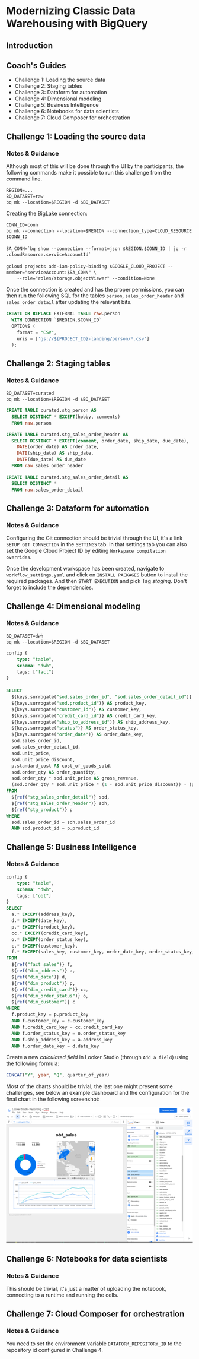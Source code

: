 # Modernizing Classic Data Warehousing with BigQuery

## Introduction

## Coach's Guides

- Challenge 1: Loading the source data
- Challenge 2: Staging tables
- Challenge 3: Dataform for automation
- Challenge 4: Dimensional modeling
- Challenge 5: Business Intelligence
- Challenge 6: Notebooks for data scientists
- Challenge 7: Cloud Composer for orchestration

## Challenge 1: Loading the source data

### Notes & Guidance

Although most of this will be done through the UI by the participants, the following commands make it possible to run this challenge from the command line.

```shell
REGION=...
BQ_DATASET=raw
bq mk --location=$REGION -d $BQ_DATASET
```

Creating the BigLake connection:

```shell
CONN_ID=conn
bq mk --connection --location=$REGION --connection_type=CLOUD_RESOURCE $CONN_ID

SA_CONN=`bq show --connection --format=json $REGION.$CONN_ID | jq -r .cloudResource.serviceAccountId`

gcloud projects add-iam-policy-binding $GOOGLE_CLOUD_PROJECT --member="serviceAccount:$SA_CONN" \
    --role="roles/storage.objectViewer" --condition=None
```

Once the connection is created and has the proper permissions, you can then run the following SQL for the tables `person`, `sales_order_header` and `sales_order_detail` after updating the relevant bits.

```sql
CREATE OR REPLACE EXTERNAL TABLE raw.person
  WITH CONNECTION `$REGION.$CONN_ID`
  OPTIONS (
    format = "CSV",
    uris = ['gs://${PROJECT_ID}-landing/person/*.csv']
  );
```

## Challenge 2: Staging tables

### Notes & Guidance

```shell
BQ_DATASET=curated
bq mk --location=$REGION -d $BQ_DATASET
```

```sql
CREATE TABLE curated.stg_person AS
  SELECT DISTINCT * EXCEPT(hobby, comments)
  FROM raw.person
```

```sql
CREATE TABLE curated.stg_sales_order_header AS
  SELECT DISTINCT * EXCEPT(comment, order_date, ship_date, due_date), 
    DATE(order_date) AS order_date, 
    DATE(ship_date) AS ship_date,
    DATE(due_date) AS due_date 
  FROM raw.sales_order_header
```

```sql
CREATE TABLE curated.stg_sales_order_detail AS
  SELECT DISTINCT * 
  FROM raw.sales_order_detail
```

## Challenge 3: Dataform for automation

### Notes & Guidance

Configuring the Git connection should be trivial through the UI, it's a link `SETUP GIT CONNECTION` in the `SETTINGS` tab. In that settings tab you can also set the Google Cloud Project ID by editing `Workspace compilation overrides`.

Once the development workspace has been created, navigate to `workflow_settings.yaml` and click on `INSTALL PACKAGES` button to install the required packages. And then `START EXECUTION` and pick Tag _staging_. Don't forget to include the dependencies.

## Challenge 4: Dimensional modeling

### Notes & Guidance

```shell
BQ_DATASET=dwh
bq mk --location=$REGION -d $BQ_DATASET
```

```sql
config {
    type: "table",
    schema: "dwh",
    tags: ["fact"]
}

SELECT
  ${keys.surrogate("sod.sales_order_id", "sod.sales_order_detail_id")} AS sales_key,
  ${keys.surrogate("sod.product_id")} AS product_key,
  ${keys.surrogate("customer_id")} AS customer_key,
  ${keys.surrogate("credit_card_id")} AS credit_card_key,
  ${keys.surrogate("ship_to_address_id")} AS ship_address_key,
  ${keys.surrogate("status")} AS order_status_key,
  ${keys.surrogate("order_date")} AS order_date_key,
  sod.sales_order_id,
  sod.sales_order_detail_id,
  sod.unit_price,
  sod.unit_price_discount,
  p.standard_cost AS cost_of_goods_sold,
  sod.order_qty AS order_quantity,
  sod.order_qty * sod.unit_price AS gross_revenue,
  (sod.order_qty * sod.unit_price * (1 - sod.unit_price_discount)) - (p.standard_cost) AS gross_profit
FROM
  ${ref("stg_sales_order_detail")} sod,
  ${ref("stg_sales_order_header")} soh,
  ${ref("stg_product")} p
WHERE
  sod.sales_order_id = soh.sales_order_id
  AND sod.product_id = p.product_id
```

## Challenge 5: Business Intelligence

### Notes & Guidance

```sql
config {
    type: "table",
    schema: "dwh",
    tags: ["obt"]
}
SELECT
  a.* EXCEPT(address_key),
  d.* EXCEPT(date_key),
  p.* EXCEPT(product_key),
  cc.* EXCEPT(credit_card_key),
  o.* EXCEPT(order_status_key),
  c.* EXCEPT(customer_key),
  f.* EXCEPT(sales_key, customer_key, order_date_key, order_status_key, credit_card_key, ship_address_key, product_key)
FROM
  ${ref("fact_sales")} f,
  ${ref("dim_address")} a,
  ${ref("dim_date")} d,
  ${ref("dim_product")} p,
  ${ref("dim_credit_card")} cc,
  ${ref("dim_order_status")} o,
  ${ref("dim_customer")} c
WHERE
  f.product_key = p.product_key
  AND f.customer_key = c.customer_key
  AND f.credit_card_key = cc.credit_card_key
  AND f.order_status_key = o.order_status_key
  AND f.ship_address_key = a.address_key
  AND f.order_date_key = d.date_key
```

Create a new _calculated field_ in Looker Studio (through `Add a field`) using the following formula:

```sql
CONCAT("Y", year, "Q", quarter_of_year)
```

Most of the charts should be trivial, the last one might present some challenges, see below an example dashboard and the configuration for the final chart in the following screenshot:

![Looker Studio Dashboard Example](./images/looker-studio-dashboard.png)

## Challenge 6: Notebooks for data scientists

### Notes & Guidance

This should be trivial, it's just a matter of uploading the notebook, connecting to a runtime and running the cells.

## Challenge 7: Cloud Composer for orchestration

### Notes & Guidance

You need to set the environment variable `DATAFORM_REPOSITORY_ID` to the repository id configured in Challenge 4.


